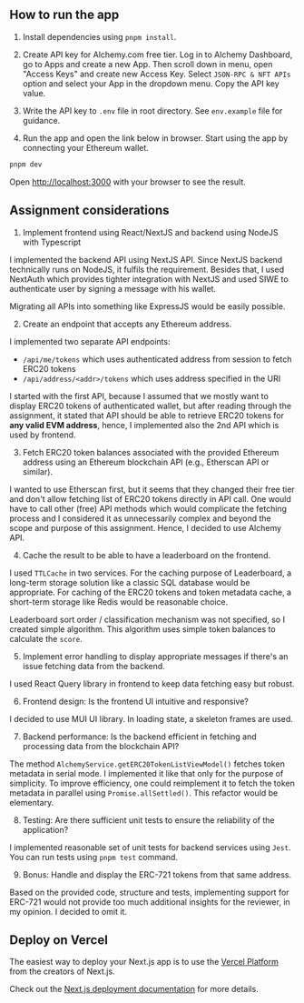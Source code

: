 ## How to run the app

1. Install dependencies using `pnpm install`.

2. Create API key for Alchemy.com free tier. Log in to Alchemy Dashboard, go to Apps and create a new App. Then scroll down in menu, open "Access Keys" and create new Access Key. Select `JSON-RPC & NFT APIs` option and select your App in the dropdown menu. Copy the API key value.

3. Write the API key to `.env` file in root directory. See `env.example` file for guidance.

4. Run the app and open the link below in browser. Start using the app by connecting your Ethereum wallet.

```bash
pnpm dev
```

Open [http://localhost:3000](http://localhost:3000) with your browser to see the result.

## Assignment considerations

1. Implement frontend using React/NextJS and backend using NodeJS with Typescript

I implemented the backend API using NextJS API. Since NextJS backend technically runs on NodeJS, it fulfils the requirement. Besides that, I used NextAuth which provides tighter integration with NextJS and used SIWE to authenticate user by signing a message with his wallet.

Migrating all APIs into something like ExpressJS would be easily possible.

2. Create an endpoint that accepts any Ethereum address.

I implemented two separate API endpoints:

- `/api/me/tokens` which uses authenticated address from session to fetch ERC20 tokens
- `/api/address/<addr>/tokens` which uses address specified in the URI

I started with the first API, because I assumed that we mostly want to display ERC20 tokens of authenticated wallet, but after reading through the assignment, it stated that API should be able to retrieve ERC20 tokens for **any valid EVM address**, hence, I implemented also the 2nd API which is used by frontend.

3. Fetch ERC20 token balances associated with the provided Ethereum address using an Ethereum blockchain API (e.g., Etherscan API or similar).

I wanted to use Etherscan first, but it seems that they changed their free tier and don't allow fetching list of ERC20 tokens directly in API call. One would have to call other (free) API methods which would complicate the fetching process and I considered it as unnecessarily complex and beyond the scope and purpose of this assignment. Hence, I decided to use Alchemy API.

4. Cache the result to be able to have a leaderboard on the frontend.

I used `TTLCache` in two services. For the caching purpose of Leaderboard, a long-term storage solution like a classic SQL database would be appropriate.
For caching of the ERC20 tokens and token metadata cache, a short-term storage like Redis would be reasonable choice.

Leaderboard sort order / classification mechanism was not specified, so I created simple algorithm. This algorithm uses simple token balances to calculate the `score`.

5. Implement error handling to display appropriate messages if there's an issue fetching data from the backend.

I used React Query library in frontend to keep data fetching easy but robust.

6. Frontend design: Is the frontend UI intuitive and responsive?

I decided to use MUI UI library. In loading state, a skeleton frames are used.

7. Backend performance: Is the backend efficient in fetching and processing data from the blockchain API?

The method `AlchemyService.getERC20TokenListViewModel()` fetches token metadata in serial mode. I implemented it like that only for the purpose of simplicity. To improve efficiency, one could reimplement it to fetch the token metadata in parallel using `Promise.allSettled()`. This refactor would be elementary.

8. Testing: Are there sufficient unit tests to ensure the reliability of the application?

I implemented reasonable set of unit tests for backend services using `Jest`. You can run tests using `pnpm test` command.

9. Bonus: Handle and display the ERC-721 tokens from that same address.

Based on the provided code, structure and tests, implementing support for ERC-721 would not provide too much additional insights for the reviewer, in my opinion. I decided to omit it.

## Deploy on Vercel

The easiest way to deploy your Next.js app is to use the [Vercel Platform](https://vercel.com/new?utm_medium=default-template&filter=next.js&utm_source=create-next-app&utm_campaign=create-next-app-readme) from the creators of Next.js.

Check out the [Next.js deployment documentation](https://nextjs.org/docs/deployment) for more details.
